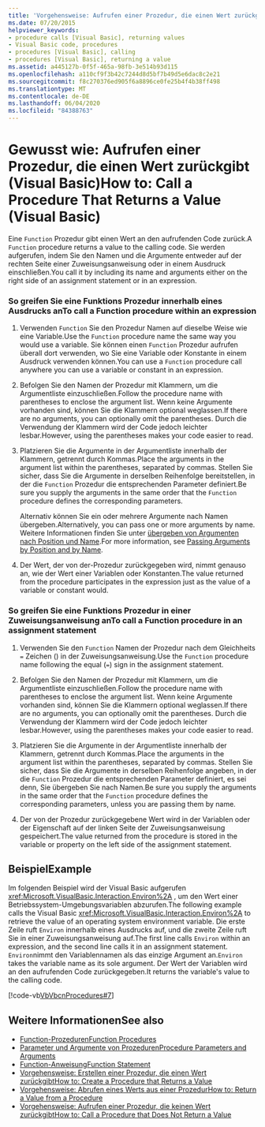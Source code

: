 ```yaml
---
title: 'Vorgehensweise: Aufrufen einer Prozedur, die einen Wert zurückgibt'
ms.date: 07/20/2015
helpviewer_keywords:
- procedure calls [Visual Basic], returning values
- Visual Basic code, procedures
- procedures [Visual Basic], calling
- procedures [Visual Basic], returning a value
ms.assetid: a445127b-0f5f-465a-98fb-3e514b93d115
ms.openlocfilehash: a110cf9f3b42c7244d8d5bf7b49d5e6dac8c2e21
ms.sourcegitcommit: f8c270376ed905f6a8896ce0fe25b4f4b38ff498
ms.translationtype: MT
ms.contentlocale: de-DE
ms.lasthandoff: 06/04/2020
ms.locfileid: "84388763"
---
```

# <a name="how-to-call-a-procedure-that-returns-a-value-visual-basic"></a><span data-ttu-id="4a085-102">Gewusst wie: Aufrufen einer Prozedur, die einen Wert zurückgibt (Visual Basic)</span><span class="sxs-lookup"><span data-stu-id="4a085-102">How to: Call a Procedure That Returns a Value (Visual Basic)</span></span>
<span data-ttu-id="4a085-103">Eine `Function` Prozedur gibt einen Wert an den aufrufenden Code zurück.</span><span class="sxs-lookup"><span data-stu-id="4a085-103">A `Function` procedure returns a value to the calling code.</span></span> <span data-ttu-id="4a085-104">Sie werden aufgerufen, indem Sie den Namen und die Argumente entweder auf der rechten Seite einer Zuweisungsanweisung oder in einem Ausdruck einschließen.</span><span class="sxs-lookup"><span data-stu-id="4a085-104">You call it by including its name and arguments either on the right side of an assignment statement or in an expression.</span></span>  
  
### <a name="to-call-a-function-procedure-within-an-expression"></a><span data-ttu-id="4a085-105">So greifen Sie eine Funktions Prozedur innerhalb eines Ausdrucks an</span><span class="sxs-lookup"><span data-stu-id="4a085-105">To call a Function procedure within an expression</span></span>  
  
1. <span data-ttu-id="4a085-106">Verwenden `Function` Sie den Prozedur Namen auf dieselbe Weise wie eine Variable.</span><span class="sxs-lookup"><span data-stu-id="4a085-106">Use the `Function` procedure name the same way you would use a variable.</span></span> <span data-ttu-id="4a085-107">Sie können einen `Function` Prozedur aufrufen überall dort verwenden, wo Sie eine Variable oder Konstante in einem Ausdruck verwenden können.</span><span class="sxs-lookup"><span data-stu-id="4a085-107">You can use a `Function` procedure call anywhere you can use a variable or constant in an expression.</span></span>  
  
2. <span data-ttu-id="4a085-108">Befolgen Sie den Namen der Prozedur mit Klammern, um die Argumentliste einzuschließen.</span><span class="sxs-lookup"><span data-stu-id="4a085-108">Follow the procedure name with parentheses to enclose the argument list.</span></span> <span data-ttu-id="4a085-109">Wenn keine Argumente vorhanden sind, können Sie die Klammern optional weglassen.</span><span class="sxs-lookup"><span data-stu-id="4a085-109">If there are no arguments, you can optionally omit the parentheses.</span></span> <span data-ttu-id="4a085-110">Durch die Verwendung der Klammern wird der Code jedoch leichter lesbar.</span><span class="sxs-lookup"><span data-stu-id="4a085-110">However, using the parentheses makes your code easier to read.</span></span>  
  
3. <span data-ttu-id="4a085-111">Platzieren Sie die Argumente in der Argumentliste innerhalb der Klammern, getrennt durch Kommas.</span><span class="sxs-lookup"><span data-stu-id="4a085-111">Place the arguments in the argument list within the parentheses, separated by commas.</span></span> <span data-ttu-id="4a085-112">Stellen Sie sicher, dass Sie die Argumente in derselben Reihenfolge bereitstellen, in der die `Function` Prozedur die entsprechenden Parameter definiert.</span><span class="sxs-lookup"><span data-stu-id="4a085-112">Be sure you supply the arguments in the same order that the `Function` procedure defines the corresponding parameters.</span></span>  
  
     <span data-ttu-id="4a085-113">Alternativ können Sie ein oder mehrere Argumente nach Namen übergeben.</span><span class="sxs-lookup"><span data-stu-id="4a085-113">Alternatively, you can pass one or more arguments by name.</span></span> <span data-ttu-id="4a085-114">Weitere Informationen finden Sie unter [übergeben von Argumenten nach Position und Name](./passing-arguments-by-position-and-by-name.md).</span><span class="sxs-lookup"><span data-stu-id="4a085-114">For more information, see [Passing Arguments by Position and by Name](./passing-arguments-by-position-and-by-name.md).</span></span>  
  
4. <span data-ttu-id="4a085-115">Der Wert, der von der-Prozedur zurückgegeben wird, nimmt genauso an, wie der Wert einer Variablen oder Konstanten.</span><span class="sxs-lookup"><span data-stu-id="4a085-115">The value returned from the procedure participates in the expression just as the value of a variable or constant would.</span></span>  
  
### <a name="to-call-a-function-procedure-in-an-assignment-statement"></a><span data-ttu-id="4a085-116">So greifen Sie eine Funktions Prozedur in einer Zuweisungsanweisung an</span><span class="sxs-lookup"><span data-stu-id="4a085-116">To call a Function procedure in an assignment statement</span></span>  
  
1. <span data-ttu-id="4a085-117">Verwenden Sie den `Function` Namen der Prozedur nach dem Gleichheits `=` Zeichen () in der Zuweisungsanweisung.</span><span class="sxs-lookup"><span data-stu-id="4a085-117">Use the `Function` procedure name following the equal (`=`) sign in the assignment statement.</span></span>  
  
2. <span data-ttu-id="4a085-118">Befolgen Sie den Namen der Prozedur mit Klammern, um die Argumentliste einzuschließen.</span><span class="sxs-lookup"><span data-stu-id="4a085-118">Follow the procedure name with parentheses to enclose the argument list.</span></span> <span data-ttu-id="4a085-119">Wenn keine Argumente vorhanden sind, können Sie die Klammern optional weglassen.</span><span class="sxs-lookup"><span data-stu-id="4a085-119">If there are no arguments, you can optionally omit the parentheses.</span></span> <span data-ttu-id="4a085-120">Durch die Verwendung der Klammern wird der Code jedoch leichter lesbar.</span><span class="sxs-lookup"><span data-stu-id="4a085-120">However, using the parentheses makes your code easier to read.</span></span>  
  
3. <span data-ttu-id="4a085-121">Platzieren Sie die Argumente in der Argumentliste innerhalb der Klammern, getrennt durch Kommas.</span><span class="sxs-lookup"><span data-stu-id="4a085-121">Place the arguments in the argument list within the parentheses, separated by commas.</span></span> <span data-ttu-id="4a085-122">Stellen Sie sicher, dass Sie die Argumente in derselben Reihenfolge angeben, in der die `Function` Prozedur die entsprechenden Parameter definiert, es sei denn, Sie übergeben Sie nach Namen.</span><span class="sxs-lookup"><span data-stu-id="4a085-122">Be sure you supply the arguments in the same order that the `Function` procedure defines the corresponding parameters, unless you are passing them by name.</span></span>  
  
4. <span data-ttu-id="4a085-123">Der von der Prozedur zurückgegebene Wert wird in der Variablen oder der Eigenschaft auf der linken Seite der Zuweisungsanweisung gespeichert.</span><span class="sxs-lookup"><span data-stu-id="4a085-123">The value returned from the procedure is stored in the variable or property on the left side of the assignment statement.</span></span>  
  
## <a name="example"></a><span data-ttu-id="4a085-124">Beispiel</span><span class="sxs-lookup"><span data-stu-id="4a085-124">Example</span></span>  
 <span data-ttu-id="4a085-125">Im folgenden Beispiel wird der Visual Basic aufgerufen <xref:Microsoft.VisualBasic.Interaction.Environ%2A> , um den Wert einer Betriebssystem-Umgebungsvariablen abzurufen.</span><span class="sxs-lookup"><span data-stu-id="4a085-125">The following example calls the Visual Basic <xref:Microsoft.VisualBasic.Interaction.Environ%2A> to retrieve the value of an operating system environment variable.</span></span> <span data-ttu-id="4a085-126">Die erste Zeile ruft `Environ` innerhalb eines Ausdrucks auf, und die zweite Zeile ruft Sie in einer Zuweisungsanweisung auf.</span><span class="sxs-lookup"><span data-stu-id="4a085-126">The first line calls `Environ` within an expression, and the second line calls it in an assignment statement.</span></span> <span data-ttu-id="4a085-127">`Environ`nimmt den Variablennamen als das einzige Argument an.</span><span class="sxs-lookup"><span data-stu-id="4a085-127">`Environ` takes the variable name as its sole argument.</span></span> <span data-ttu-id="4a085-128">Der Wert der Variablen wird an den aufrufenden Code zurückgegeben.</span><span class="sxs-lookup"><span data-stu-id="4a085-128">It returns the variable's value to the calling code.</span></span>  
  
 [!code-vb[VbVbcnProcedures#7](~/samples/snippets/visualbasic/VS_Snippets_VBCSharp/VbVbcnProcedures/VB/Class1.vb#7)]  
  
## <a name="see-also"></a><span data-ttu-id="4a085-129">Weitere Informationen</span><span class="sxs-lookup"><span data-stu-id="4a085-129">See also</span></span>

- [<span data-ttu-id="4a085-130">Function-Prozeduren</span><span class="sxs-lookup"><span data-stu-id="4a085-130">Function Procedures</span></span>](./function-procedures.md)
- [<span data-ttu-id="4a085-131">Parameter und Argumente von Prozeduren</span><span class="sxs-lookup"><span data-stu-id="4a085-131">Procedure Parameters and Arguments</span></span>](./procedure-parameters-and-arguments.md)
- [<span data-ttu-id="4a085-132">Function-Anweisung</span><span class="sxs-lookup"><span data-stu-id="4a085-132">Function Statement</span></span>](../../../language-reference/statements/function-statement.md)
- [<span data-ttu-id="4a085-133">Vorgehensweise: Erstellen einer Prozedur, die einen Wert zurückgibt</span><span class="sxs-lookup"><span data-stu-id="4a085-133">How to: Create a Procedure that Returns a Value</span></span>](./how-to-create-a-procedure-that-returns-a-value.md)
- [<span data-ttu-id="4a085-134">Vorgehensweise: Abrufen eines Werts aus einer Prozedur</span><span class="sxs-lookup"><span data-stu-id="4a085-134">How to: Return a Value from a Procedure</span></span>](./how-to-return-a-value-from-a-procedure.md)
- [<span data-ttu-id="4a085-135">Vorgehensweise: Aufrufen einer Prozedur, die keinen Wert zurückgibt</span><span class="sxs-lookup"><span data-stu-id="4a085-135">How to: Call a Procedure that Does Not Return a Value</span></span>](./how-to-call-a-procedure-that-does-not-return-a-value.md)
